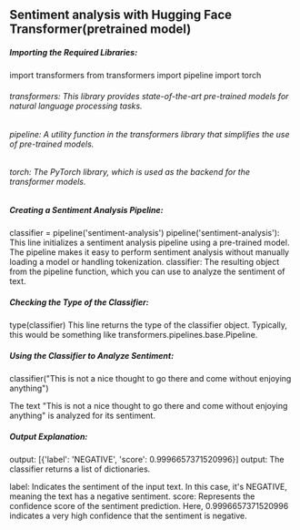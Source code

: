 ## Sentiment analysis with Hugging Face Transformer(pretrained model)

##### Importing the Required Libraries:
import transformers 
from transformers import pipeline
import torch <br>
###### transformers: This library provides state-of-the-art pre-trained models for natural language processing tasks. <br>
###### pipeline: A utility function in the transformers library that simplifies the use of pre-trained models. <br>
###### torch: The PyTorch library, which is used as the backend for the transformer models. <br>

##### Creating a Sentiment Analysis Pipeline:
classifier = pipeline('sentiment-analysis')
pipeline('sentiment-analysis'): This line initializes a sentiment analysis pipeline using a pre-trained model. The pipeline makes it easy to perform sentiment analysis without manually loading a model or handling tokenization.
classifier: The resulting object from the pipeline function, which you can use to analyze the sentiment of text.

##### Checking the Type of the Classifier:
type(classifier)
This line returns the type of the classifier object. Typically, this would be something like transformers.pipelines.base.Pipeline.

##### Using the Classifier to Analyze Sentiment:
classifier("This is not a nice thought to go there and come without enjoying anything")

The text "This is not a nice thought to go there and come without enjoying anything" is analyzed for its sentiment.

##### Output Explanation:

output: [{'label': 'NEGATIVE', 'score': 0.9996657371520996}]
output: The classifier returns a list of dictionaries.

label: Indicates the sentiment of the input text. In this case, it's NEGATIVE, meaning the text has a negative sentiment.
score: Represents the confidence score of the sentiment prediction. Here, 0.9996657371520996 indicates a very high confidence that the sentiment is negative.
